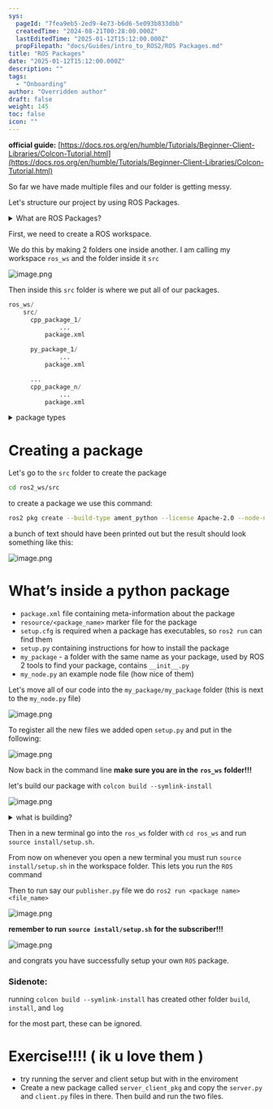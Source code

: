 ```yaml
---
sys:
  pageId: "7fea9eb5-2ed9-4e73-b6d6-5e093b833dbb"
  createdTime: "2024-08-21T00:28:00.000Z"
  lastEditedTime: "2025-01-12T15:12:00.000Z"
  propFilepath: "docs/Guides/intro_to_ROS2/ROS Packages.md"
title: "ROS Packages"
date: "2025-01-12T15:12:00.000Z"
description: ""
tags:
  - "Onboarding"
author: "Overridden author"
draft: false
weight: 145
toc: false
icon: ""
---
```


**official guide:** [https://docs.ros.org/en/humble/Tutorials/Beginner-Client-Libraries/Colcon-Tutorial.html](https://docs.ros.org/en/humble/Tutorials/Beginner-Client-Libraries/Colcon-Tutorial.html)

So far we have made multiple files and our folder is getting messy.

Let's structure our project by using ROS Packages.

<details>

<summary>What are ROS Packages?</summary>

ROS Packages are, as the name implies, packages of code that are highly sharable between ROS developers.

They consist of a folder, `package.xml` file, and source code

```python
      cpp_package_1/
		      ... imagine much code files here ..
          package.xml
```

</details>

First, we need to create a ROS workspace.

We do this by making 2 folders one inside another. I am calling my workspace `ros_ws` and the folder inside it `src`

![image.png](https://prod-files-secure.s3.us-west-2.amazonaws.com/d518164a-d88e-44d1-a4ee-3adb3bd8bce0/70706947-fd18-4537-a67b-e12946812d31/image.png?X-Amz-Algorithm=AWS4-HMAC-SHA256&X-Amz-Content-Sha256=UNSIGNED-PAYLOAD&X-Amz-Credential=ASIAZI2LB466T473BEGB%2F20250517%2Fus-west-2%2Fs3%2Faws4_request&X-Amz-Date=20250517T090819Z&X-Amz-Expires=3600&X-Amz-Security-Token=IQoJb3JpZ2luX2VjEJ%2F%2F%2F%2F%2F%2F%2F%2F%2F%2F%2FwEaCXVzLXdlc3QtMiJIMEYCIQDvtWWzGVJj7%2Fz%2Frhuom1jlRP%2FBPPAGQxkeY2InM8oengIhAJrqpjrRgIwda0FV0DwNiWw%2BefMHvp4K%2F1adGPHQJt0ZKv8DCFgQABoMNjM3NDIzMTgzODA1Igw377HH6%2FmIUmt0GW0q3AOLu4KHeipJxjlvgE2WvjecAJBSL5NrNvV9ByrA2EeYG4rUVpIcoWIS7nwBX1Z0wTMOtg5Hr%2BsMvOslor3VEZMUZTKEFPjnuGIY9v3BRmxy077T2n1SNVvxmJ4IzrR%2FOkRspZkDHzlGXNQ5gEkIG3xtPELkU2Lsv9Q9uosr%2B5W7XGkXm9nIzzrd4v9ssTFzY1BSh6W9nw0b12g0DBpOYIVkV9A%2Fg17DXW%2BuJuwMGrSilTBotYDVCabisbSopslvPd8c9G6TYP1hEcNQY32Eh00QYBbGlTVapt4PygET9FuRxR2BkPrnaz9aGta00%2BM6TUxc3gA0DTvozp14otHCoKb%2BWSBi6mFWAWREpCqaAEWOMqE%2Bi2GdE9SlJHgKAScW6zpJACkUlOMyyAPZpyqKIX3RVC%2FYhnHLC9p5rWOlOKk6eTmA6qHEngSRRcWeKF%2FvYFOjkF86Ymr2Qb6wTBSIWVk9XIlDuH%2BxAS6wMRZTNDyy4pldvQIzfTgKrx%2BHR9pYKYz1hZ%2FeS44M1o70J9mjUGo%2F3VtRADm2LXFYLApalw4q80RHgiLlE%2Fp0uhFggosdjgd5PgQx5x2BUzgSraM5zPIF9zx582j1SL754FhBb4eyPNIeyGY9fXRmc%2BaLVDD%2F4KDBBjqkAave3m2wCAu1e5jKiH52P8AMzlS62K3UKj1ztUZ%2FhswcByOUEwfxFUZJFSN9eEVX%2FHJrjXPD5aUuqevv7u9mBF3R0InZXqeFRoXraEoc3lIU%2Bd%2FFilRV%2ByCBD%2Bd%2FEUuXlAa49yia56DUChVJZEtkqtPnt2OonZnZhI8Xl6ut3BYdjgEM%2FQXlSszLnwagbRkOZeANwJgMyCRs0YWD63OH947GO3eQ&X-Amz-Signature=e670115a59ee9a639dc6bf510e120cb838378e46761b4dca661c9a586d1bef5b&X-Amz-SignedHeaders=host&x-id=GetObject)

Then inside this `src` folder is where we put all of our packages.

```python
ros_ws/
    src/
      cpp_package_1/
		      ...
          package.xml

      py_package_1/
		      ...
          package.xml

      ...
      cpp_package_n/
		      ...
          package.xml

```

<details>

<summary>package types</summary>

packages can be either `C++` or python.

the intern file structure is different for each but for this guide we will stick to creating python packages

</details>

# Creating a package

Let's go to the `src` folder to create the package

```bash
cd ros2_ws/src
```

to create a package we use this command:

```bash
ros2 pkg create --build-type ament_python --license Apache-2.0 --node-name my_node my_package
```

a bunch of text should have been printed out but the result should look something like this:

![image.png](https://prod-files-secure.s3.us-west-2.amazonaws.com/d518164a-d88e-44d1-a4ee-3adb3bd8bce0/e6cf1e3f-8512-4a3e-b131-079f800bf3e8/image.png?X-Amz-Algorithm=AWS4-HMAC-SHA256&X-Amz-Content-Sha256=UNSIGNED-PAYLOAD&X-Amz-Credential=ASIAZI2LB466T473BEGB%2F20250517%2Fus-west-2%2Fs3%2Faws4_request&X-Amz-Date=20250517T090819Z&X-Amz-Expires=3600&X-Amz-Security-Token=IQoJb3JpZ2luX2VjEJ%2F%2F%2F%2F%2F%2F%2F%2F%2F%2F%2FwEaCXVzLXdlc3QtMiJIMEYCIQDvtWWzGVJj7%2Fz%2Frhuom1jlRP%2FBPPAGQxkeY2InM8oengIhAJrqpjrRgIwda0FV0DwNiWw%2BefMHvp4K%2F1adGPHQJt0ZKv8DCFgQABoMNjM3NDIzMTgzODA1Igw377HH6%2FmIUmt0GW0q3AOLu4KHeipJxjlvgE2WvjecAJBSL5NrNvV9ByrA2EeYG4rUVpIcoWIS7nwBX1Z0wTMOtg5Hr%2BsMvOslor3VEZMUZTKEFPjnuGIY9v3BRmxy077T2n1SNVvxmJ4IzrR%2FOkRspZkDHzlGXNQ5gEkIG3xtPELkU2Lsv9Q9uosr%2B5W7XGkXm9nIzzrd4v9ssTFzY1BSh6W9nw0b12g0DBpOYIVkV9A%2Fg17DXW%2BuJuwMGrSilTBotYDVCabisbSopslvPd8c9G6TYP1hEcNQY32Eh00QYBbGlTVapt4PygET9FuRxR2BkPrnaz9aGta00%2BM6TUxc3gA0DTvozp14otHCoKb%2BWSBi6mFWAWREpCqaAEWOMqE%2Bi2GdE9SlJHgKAScW6zpJACkUlOMyyAPZpyqKIX3RVC%2FYhnHLC9p5rWOlOKk6eTmA6qHEngSRRcWeKF%2FvYFOjkF86Ymr2Qb6wTBSIWVk9XIlDuH%2BxAS6wMRZTNDyy4pldvQIzfTgKrx%2BHR9pYKYz1hZ%2FeS44M1o70J9mjUGo%2F3VtRADm2LXFYLApalw4q80RHgiLlE%2Fp0uhFggosdjgd5PgQx5x2BUzgSraM5zPIF9zx582j1SL754FhBb4eyPNIeyGY9fXRmc%2BaLVDD%2F4KDBBjqkAave3m2wCAu1e5jKiH52P8AMzlS62K3UKj1ztUZ%2FhswcByOUEwfxFUZJFSN9eEVX%2FHJrjXPD5aUuqevv7u9mBF3R0InZXqeFRoXraEoc3lIU%2Bd%2FFilRV%2ByCBD%2Bd%2FEUuXlAa49yia56DUChVJZEtkqtPnt2OonZnZhI8Xl6ut3BYdjgEM%2FQXlSszLnwagbRkOZeANwJgMyCRs0YWD63OH947GO3eQ&X-Amz-Signature=e62f1a53b7931e12b686ddf8f2b060be29f50668c2989ffc0a384c4ef7c73a62&X-Amz-SignedHeaders=host&x-id=GetObject)

# What’s inside a python package

- `package.xml` file containing meta-information about the package
- `resource/<package_name>` marker file for the package
- `setup.cfg` is required when a package has executables, so `ros2 run` can find them
- `setup.py` containing instructions for how to install the package
- `my_package` - a folder with the same name as your package, used by ROS 2 tools to find your package, contains `__init__.py`
- `my_node.py` an example node file (how nice of them)

Let's move all of our code into the `my_package/my_package` folder (this is next to the `my_node.py` file)

![image.png](https://prod-files-secure.s3.us-west-2.amazonaws.com/d518164a-d88e-44d1-a4ee-3adb3bd8bce0/9ce58f11-0da9-4d3e-b86d-506a9685d378/image.png?X-Amz-Algorithm=AWS4-HMAC-SHA256&X-Amz-Content-Sha256=UNSIGNED-PAYLOAD&X-Amz-Credential=ASIAZI2LB466T473BEGB%2F20250517%2Fus-west-2%2Fs3%2Faws4_request&X-Amz-Date=20250517T090819Z&X-Amz-Expires=3600&X-Amz-Security-Token=IQoJb3JpZ2luX2VjEJ%2F%2F%2F%2F%2F%2F%2F%2F%2F%2F%2FwEaCXVzLXdlc3QtMiJIMEYCIQDvtWWzGVJj7%2Fz%2Frhuom1jlRP%2FBPPAGQxkeY2InM8oengIhAJrqpjrRgIwda0FV0DwNiWw%2BefMHvp4K%2F1adGPHQJt0ZKv8DCFgQABoMNjM3NDIzMTgzODA1Igw377HH6%2FmIUmt0GW0q3AOLu4KHeipJxjlvgE2WvjecAJBSL5NrNvV9ByrA2EeYG4rUVpIcoWIS7nwBX1Z0wTMOtg5Hr%2BsMvOslor3VEZMUZTKEFPjnuGIY9v3BRmxy077T2n1SNVvxmJ4IzrR%2FOkRspZkDHzlGXNQ5gEkIG3xtPELkU2Lsv9Q9uosr%2B5W7XGkXm9nIzzrd4v9ssTFzY1BSh6W9nw0b12g0DBpOYIVkV9A%2Fg17DXW%2BuJuwMGrSilTBotYDVCabisbSopslvPd8c9G6TYP1hEcNQY32Eh00QYBbGlTVapt4PygET9FuRxR2BkPrnaz9aGta00%2BM6TUxc3gA0DTvozp14otHCoKb%2BWSBi6mFWAWREpCqaAEWOMqE%2Bi2GdE9SlJHgKAScW6zpJACkUlOMyyAPZpyqKIX3RVC%2FYhnHLC9p5rWOlOKk6eTmA6qHEngSRRcWeKF%2FvYFOjkF86Ymr2Qb6wTBSIWVk9XIlDuH%2BxAS6wMRZTNDyy4pldvQIzfTgKrx%2BHR9pYKYz1hZ%2FeS44M1o70J9mjUGo%2F3VtRADm2LXFYLApalw4q80RHgiLlE%2Fp0uhFggosdjgd5PgQx5x2BUzgSraM5zPIF9zx582j1SL754FhBb4eyPNIeyGY9fXRmc%2BaLVDD%2F4KDBBjqkAave3m2wCAu1e5jKiH52P8AMzlS62K3UKj1ztUZ%2FhswcByOUEwfxFUZJFSN9eEVX%2FHJrjXPD5aUuqevv7u9mBF3R0InZXqeFRoXraEoc3lIU%2Bd%2FFilRV%2ByCBD%2Bd%2FEUuXlAa49yia56DUChVJZEtkqtPnt2OonZnZhI8Xl6ut3BYdjgEM%2FQXlSszLnwagbRkOZeANwJgMyCRs0YWD63OH947GO3eQ&X-Amz-Signature=79dac1c16b72cf162bf42094684634ab12a5e964b21dcd6316952d7cb5207c3f&X-Amz-SignedHeaders=host&x-id=GetObject)

To register all the new files we added open `setup.py` and put in the following:

![image.png](https://prod-files-secure.s3.us-west-2.amazonaws.com/d518164a-d88e-44d1-a4ee-3adb3bd8bce0/1cd7c262-4cae-4496-9d75-c178537d24a2/image.png?X-Amz-Algorithm=AWS4-HMAC-SHA256&X-Amz-Content-Sha256=UNSIGNED-PAYLOAD&X-Amz-Credential=ASIAZI2LB466T473BEGB%2F20250517%2Fus-west-2%2Fs3%2Faws4_request&X-Amz-Date=20250517T090819Z&X-Amz-Expires=3600&X-Amz-Security-Token=IQoJb3JpZ2luX2VjEJ%2F%2F%2F%2F%2F%2F%2F%2F%2F%2F%2FwEaCXVzLXdlc3QtMiJIMEYCIQDvtWWzGVJj7%2Fz%2Frhuom1jlRP%2FBPPAGQxkeY2InM8oengIhAJrqpjrRgIwda0FV0DwNiWw%2BefMHvp4K%2F1adGPHQJt0ZKv8DCFgQABoMNjM3NDIzMTgzODA1Igw377HH6%2FmIUmt0GW0q3AOLu4KHeipJxjlvgE2WvjecAJBSL5NrNvV9ByrA2EeYG4rUVpIcoWIS7nwBX1Z0wTMOtg5Hr%2BsMvOslor3VEZMUZTKEFPjnuGIY9v3BRmxy077T2n1SNVvxmJ4IzrR%2FOkRspZkDHzlGXNQ5gEkIG3xtPELkU2Lsv9Q9uosr%2B5W7XGkXm9nIzzrd4v9ssTFzY1BSh6W9nw0b12g0DBpOYIVkV9A%2Fg17DXW%2BuJuwMGrSilTBotYDVCabisbSopslvPd8c9G6TYP1hEcNQY32Eh00QYBbGlTVapt4PygET9FuRxR2BkPrnaz9aGta00%2BM6TUxc3gA0DTvozp14otHCoKb%2BWSBi6mFWAWREpCqaAEWOMqE%2Bi2GdE9SlJHgKAScW6zpJACkUlOMyyAPZpyqKIX3RVC%2FYhnHLC9p5rWOlOKk6eTmA6qHEngSRRcWeKF%2FvYFOjkF86Ymr2Qb6wTBSIWVk9XIlDuH%2BxAS6wMRZTNDyy4pldvQIzfTgKrx%2BHR9pYKYz1hZ%2FeS44M1o70J9mjUGo%2F3VtRADm2LXFYLApalw4q80RHgiLlE%2Fp0uhFggosdjgd5PgQx5x2BUzgSraM5zPIF9zx582j1SL754FhBb4eyPNIeyGY9fXRmc%2BaLVDD%2F4KDBBjqkAave3m2wCAu1e5jKiH52P8AMzlS62K3UKj1ztUZ%2FhswcByOUEwfxFUZJFSN9eEVX%2FHJrjXPD5aUuqevv7u9mBF3R0InZXqeFRoXraEoc3lIU%2Bd%2FFilRV%2ByCBD%2Bd%2FEUuXlAa49yia56DUChVJZEtkqtPnt2OonZnZhI8Xl6ut3BYdjgEM%2FQXlSszLnwagbRkOZeANwJgMyCRs0YWD63OH947GO3eQ&X-Amz-Signature=23c03b343e2339bf1d409592d711b84bc80a6e93c5d22de182753692cc772e87&X-Amz-SignedHeaders=host&x-id=GetObject)

Now back in the command line **make sure you are in the** **`ros_ws`** **folder!!!**

let's build our package with `colcon build --symlink-install`

![image.png](https://prod-files-secure.s3.us-west-2.amazonaws.com/d518164a-d88e-44d1-a4ee-3adb3bd8bce0/2f2a0d27-b173-48fd-b189-5f5c0ce65619/image.png?X-Amz-Algorithm=AWS4-HMAC-SHA256&X-Amz-Content-Sha256=UNSIGNED-PAYLOAD&X-Amz-Credential=ASIAZI2LB466T473BEGB%2F20250517%2Fus-west-2%2Fs3%2Faws4_request&X-Amz-Date=20250517T090819Z&X-Amz-Expires=3600&X-Amz-Security-Token=IQoJb3JpZ2luX2VjEJ%2F%2F%2F%2F%2F%2F%2F%2F%2F%2F%2FwEaCXVzLXdlc3QtMiJIMEYCIQDvtWWzGVJj7%2Fz%2Frhuom1jlRP%2FBPPAGQxkeY2InM8oengIhAJrqpjrRgIwda0FV0DwNiWw%2BefMHvp4K%2F1adGPHQJt0ZKv8DCFgQABoMNjM3NDIzMTgzODA1Igw377HH6%2FmIUmt0GW0q3AOLu4KHeipJxjlvgE2WvjecAJBSL5NrNvV9ByrA2EeYG4rUVpIcoWIS7nwBX1Z0wTMOtg5Hr%2BsMvOslor3VEZMUZTKEFPjnuGIY9v3BRmxy077T2n1SNVvxmJ4IzrR%2FOkRspZkDHzlGXNQ5gEkIG3xtPELkU2Lsv9Q9uosr%2B5W7XGkXm9nIzzrd4v9ssTFzY1BSh6W9nw0b12g0DBpOYIVkV9A%2Fg17DXW%2BuJuwMGrSilTBotYDVCabisbSopslvPd8c9G6TYP1hEcNQY32Eh00QYBbGlTVapt4PygET9FuRxR2BkPrnaz9aGta00%2BM6TUxc3gA0DTvozp14otHCoKb%2BWSBi6mFWAWREpCqaAEWOMqE%2Bi2GdE9SlJHgKAScW6zpJACkUlOMyyAPZpyqKIX3RVC%2FYhnHLC9p5rWOlOKk6eTmA6qHEngSRRcWeKF%2FvYFOjkF86Ymr2Qb6wTBSIWVk9XIlDuH%2BxAS6wMRZTNDyy4pldvQIzfTgKrx%2BHR9pYKYz1hZ%2FeS44M1o70J9mjUGo%2F3VtRADm2LXFYLApalw4q80RHgiLlE%2Fp0uhFggosdjgd5PgQx5x2BUzgSraM5zPIF9zx582j1SL754FhBb4eyPNIeyGY9fXRmc%2BaLVDD%2F4KDBBjqkAave3m2wCAu1e5jKiH52P8AMzlS62K3UKj1ztUZ%2FhswcByOUEwfxFUZJFSN9eEVX%2FHJrjXPD5aUuqevv7u9mBF3R0InZXqeFRoXraEoc3lIU%2Bd%2FFilRV%2ByCBD%2Bd%2FEUuXlAa49yia56DUChVJZEtkqtPnt2OonZnZhI8Xl6ut3BYdjgEM%2FQXlSszLnwagbRkOZeANwJgMyCRs0YWD63OH947GO3eQ&X-Amz-Signature=b91dd6d272118f1eae8b5ade0332a613b6e28312c220bf2c3f5ff0b24953744f&X-Amz-SignedHeaders=host&x-id=GetObject)

<details>

<summary>what is building?</summary>

if you are a CS major at Rose-Hulman you will learn the answer to this in CSSE132

but TLDR; is it combines all the code files into one program that can be run easily 

</details>

Then in a new terminal go into the `ros_ws` folder with `cd ros_ws` and run `source install/setup.sh`. 

From now on whenever you open a new terminal you must run `source install/setup.sh` in the workspace folder. This lets you run the `ROS` command

Then to run say our `publisher.py` file we do `ros2 run <package name> <file_name>`

![image.png](https://prod-files-secure.s3.us-west-2.amazonaws.com/d518164a-d88e-44d1-a4ee-3adb3bd8bce0/4f4b1219-3a44-4632-aa0a-ce3471699f59/image.png?X-Amz-Algorithm=AWS4-HMAC-SHA256&X-Amz-Content-Sha256=UNSIGNED-PAYLOAD&X-Amz-Credential=ASIAZI2LB466T473BEGB%2F20250517%2Fus-west-2%2Fs3%2Faws4_request&X-Amz-Date=20250517T090819Z&X-Amz-Expires=3600&X-Amz-Security-Token=IQoJb3JpZ2luX2VjEJ%2F%2F%2F%2F%2F%2F%2F%2F%2F%2F%2FwEaCXVzLXdlc3QtMiJIMEYCIQDvtWWzGVJj7%2Fz%2Frhuom1jlRP%2FBPPAGQxkeY2InM8oengIhAJrqpjrRgIwda0FV0DwNiWw%2BefMHvp4K%2F1adGPHQJt0ZKv8DCFgQABoMNjM3NDIzMTgzODA1Igw377HH6%2FmIUmt0GW0q3AOLu4KHeipJxjlvgE2WvjecAJBSL5NrNvV9ByrA2EeYG4rUVpIcoWIS7nwBX1Z0wTMOtg5Hr%2BsMvOslor3VEZMUZTKEFPjnuGIY9v3BRmxy077T2n1SNVvxmJ4IzrR%2FOkRspZkDHzlGXNQ5gEkIG3xtPELkU2Lsv9Q9uosr%2B5W7XGkXm9nIzzrd4v9ssTFzY1BSh6W9nw0b12g0DBpOYIVkV9A%2Fg17DXW%2BuJuwMGrSilTBotYDVCabisbSopslvPd8c9G6TYP1hEcNQY32Eh00QYBbGlTVapt4PygET9FuRxR2BkPrnaz9aGta00%2BM6TUxc3gA0DTvozp14otHCoKb%2BWSBi6mFWAWREpCqaAEWOMqE%2Bi2GdE9SlJHgKAScW6zpJACkUlOMyyAPZpyqKIX3RVC%2FYhnHLC9p5rWOlOKk6eTmA6qHEngSRRcWeKF%2FvYFOjkF86Ymr2Qb6wTBSIWVk9XIlDuH%2BxAS6wMRZTNDyy4pldvQIzfTgKrx%2BHR9pYKYz1hZ%2FeS44M1o70J9mjUGo%2F3VtRADm2LXFYLApalw4q80RHgiLlE%2Fp0uhFggosdjgd5PgQx5x2BUzgSraM5zPIF9zx582j1SL754FhBb4eyPNIeyGY9fXRmc%2BaLVDD%2F4KDBBjqkAave3m2wCAu1e5jKiH52P8AMzlS62K3UKj1ztUZ%2FhswcByOUEwfxFUZJFSN9eEVX%2FHJrjXPD5aUuqevv7u9mBF3R0InZXqeFRoXraEoc3lIU%2Bd%2FFilRV%2ByCBD%2Bd%2FEUuXlAa49yia56DUChVJZEtkqtPnt2OonZnZhI8Xl6ut3BYdjgEM%2FQXlSszLnwagbRkOZeANwJgMyCRs0YWD63OH947GO3eQ&X-Amz-Signature=0954bc0ca3833cd78bc7237913ad095eb0c7d5e9a696360d6295f9b99a1acaed&X-Amz-SignedHeaders=host&x-id=GetObject)

**remember to run** **`source install/setup.sh`** **for the subscriber!!!**

![image.png](https://prod-files-secure.s3.us-west-2.amazonaws.com/d518164a-d88e-44d1-a4ee-3adb3bd8bce0/02121119-dad4-49ec-8356-c956108b4243/image.png?X-Amz-Algorithm=AWS4-HMAC-SHA256&X-Amz-Content-Sha256=UNSIGNED-PAYLOAD&X-Amz-Credential=ASIAZI2LB466T473BEGB%2F20250517%2Fus-west-2%2Fs3%2Faws4_request&X-Amz-Date=20250517T090819Z&X-Amz-Expires=3600&X-Amz-Security-Token=IQoJb3JpZ2luX2VjEJ%2F%2F%2F%2F%2F%2F%2F%2F%2F%2F%2FwEaCXVzLXdlc3QtMiJIMEYCIQDvtWWzGVJj7%2Fz%2Frhuom1jlRP%2FBPPAGQxkeY2InM8oengIhAJrqpjrRgIwda0FV0DwNiWw%2BefMHvp4K%2F1adGPHQJt0ZKv8DCFgQABoMNjM3NDIzMTgzODA1Igw377HH6%2FmIUmt0GW0q3AOLu4KHeipJxjlvgE2WvjecAJBSL5NrNvV9ByrA2EeYG4rUVpIcoWIS7nwBX1Z0wTMOtg5Hr%2BsMvOslor3VEZMUZTKEFPjnuGIY9v3BRmxy077T2n1SNVvxmJ4IzrR%2FOkRspZkDHzlGXNQ5gEkIG3xtPELkU2Lsv9Q9uosr%2B5W7XGkXm9nIzzrd4v9ssTFzY1BSh6W9nw0b12g0DBpOYIVkV9A%2Fg17DXW%2BuJuwMGrSilTBotYDVCabisbSopslvPd8c9G6TYP1hEcNQY32Eh00QYBbGlTVapt4PygET9FuRxR2BkPrnaz9aGta00%2BM6TUxc3gA0DTvozp14otHCoKb%2BWSBi6mFWAWREpCqaAEWOMqE%2Bi2GdE9SlJHgKAScW6zpJACkUlOMyyAPZpyqKIX3RVC%2FYhnHLC9p5rWOlOKk6eTmA6qHEngSRRcWeKF%2FvYFOjkF86Ymr2Qb6wTBSIWVk9XIlDuH%2BxAS6wMRZTNDyy4pldvQIzfTgKrx%2BHR9pYKYz1hZ%2FeS44M1o70J9mjUGo%2F3VtRADm2LXFYLApalw4q80RHgiLlE%2Fp0uhFggosdjgd5PgQx5x2BUzgSraM5zPIF9zx582j1SL754FhBb4eyPNIeyGY9fXRmc%2BaLVDD%2F4KDBBjqkAave3m2wCAu1e5jKiH52P8AMzlS62K3UKj1ztUZ%2FhswcByOUEwfxFUZJFSN9eEVX%2FHJrjXPD5aUuqevv7u9mBF3R0InZXqeFRoXraEoc3lIU%2Bd%2FFilRV%2ByCBD%2Bd%2FEUuXlAa49yia56DUChVJZEtkqtPnt2OonZnZhI8Xl6ut3BYdjgEM%2FQXlSszLnwagbRkOZeANwJgMyCRs0YWD63OH947GO3eQ&X-Amz-Signature=c1bf222d443fb0f2058db8a471f1806ecc1ad5db4e535f659eb04880721e995c&X-Amz-SignedHeaders=host&x-id=GetObject)

and congrats you have successfully setup your own `ROS` package.

### Sidenote:

running `colcon build --symlink-install` has created other folder `build`, `install`, and `log`

for the most part, these can be ignored.

# Exercise!!!! ( ik u love them )

- try running the server and client setup but with in the enviroment
- Create a new package called `server_client_pkg` and copy the `server.py` and `client.py` files in there. Then build and run the two files.
